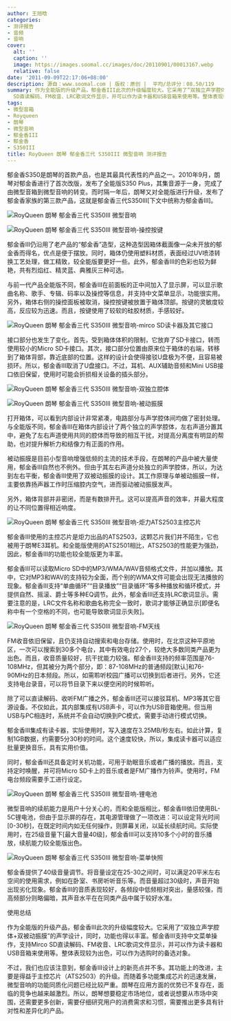 ```yaml
---
author: 王旭晗
categories:
- 测评报告
- 音频
- 音响
cover:
  alt: ''
  caption: ''
  image: https://images.soomal.cc/images/doc/20110901/00013167.webp
  relative: false
date: '2011-09-09T22:17:06+08:00'
description: 源自：www.soomal.com | 版权：原创 |  平均/总评分：08.50/119
summary: 作为全能版的升级产品，郁金香III此次的升级幅度较大。它采用了“双独立声学腔体+双被动振膜”的声学设计，同时，功能也得以丰富。郁金香III支持中文菜单操作，支持Mirco
  SD直读解码、FM收音、LRC歌词文件显示，并可以作为读卡器和USB音箱来使用等。整体表现较为出色，可以作为选购时的备选对象。
tags:
- 微型音箱
- Royqueen
- 朗琴
- 微型音响
- 郁金香III
- 郁金香
- S350III
title: RoyQueen 朗琴 郁金香三代 S350III 微型音响 测评报告
---
```


郁金香S350是朗琴的首款产品，也是其最具代表性的产品之一。2010年9月，朗琴对郁金香进行了首次改版，发布了全能版S350 Plus，其集音源于一身，完成了由微型音箱到微型音响的转变。而时隔一年后，朗琴又对全能版进行升级，发布了郁金香家族的第三款产品，这就是郁金香三代S350III[下文中统称为郁金香III]。



![RoyQueen 朗琴 郁金香三代 S350III 微型音响](https://images.soomal.cc/images/doc/20110901/00013167.webp)



![RoyQueen 朗琴 郁金香三代 S350III 微型音响-操控按键](https://images.soomal.cc/images/doc/20110901/00013169.webp)



郁金香III仍沿用了老产品的“郁金香”造型，这种造型因箱体截面像一朵未开放的郁金香而得名，优点是便于摆放。同时，箱体仍使用塑料材质，表面经过UV喷漆转换工艺处理，做工精致，较全能版要更好一些。此外，郁金香III的色彩也较为鲜艳，共有烈焰红、精灵蓝、典雅灰三种可选。



与前一代产品全能版不同，郁金香III在前面板的正中间加入了显示屏，可以显示歌曲名称、歌手、专辑、码率以及操控等信息，并支持中文菜单显示，功能很实用。另外，箱体右侧的操控面板被取消，操控按键被放置于箱体顶部。按键的灵敏度较高，反应较为迅速。而且，按键使用了较软的硅胶材质，手感较好。



![RoyQueen 朗琴 郁金香三代 S350III 微型音响-mirco SD读卡器及其它接口](https://images.soomal.cc/images/doc/20110901/00013170.webp)



接口部分也发生了变化。首先，受到箱体体积的限制，它放弃了SD卡接口，转而使用较小的Micro SD卡接口。其次，接口部分位置由原来位于箱体的右端，转移到了箱体背部，靠近底部的位置。这样的设计会使得接驳U盘极为不便，且容易被损环。所以，郁金香III取消了U盘接口。不过，耳机、AUX辅助音频和Mini USB接口依旧保留，使用时可能会折损相关设备的插头部分。



![RoyQueen 朗琴 郁金香三代 S350III 微型音响-双独立腔体](https://images.soomal.cc/images/doc/20110901/00013175.webp)



![RoyQueen 朗琴 郁金香三代 S350III 微型音响-被动振膜](https://images.soomal.cc/images/doc/20110901/00013174.webp)



打开箱体，可以看到内部设计非常紧凑，电路部分与声学腔体间均做了密封处理。与全能版不同，郁金香III在箱体内部设计了两个独立的声学腔体，左右声道分置其中，避免了左右声道使用共同的腔体而导致的相互干扰，对提高分离度有明显的帮助，也对提升解析力和结像力有正面的作用。



被动振膜是目前小型音响增强低频的主流的技术手段，在朗琴的产品中被大量使用，郁金香III自然也不例外。但由于其左右声道分处独立的声学腔体，所以，为达到左右平衡，郁金香III使用了双被动振膜的设计。其工作原理与单被动振膜一样，主要依靠扬声器工作时压缩腔内空气，进而驱动被动振膜发声。



另外，箱体背部并非密闭，而是有数排开孔。这可以提高声音的效率，并最大程度的让不同位置得相近响度。



![RoyQueen 朗琴 郁金香三代 S350III 微型音响-炬力ATS2503主控芯片](https://images.soomal.cc/images/doc/20110901/00013180.webp)



郁金香III使用的主控芯片是炬力出品的ATS2503，这颗芯片我们并不陌生，它也被用于朗琴E3耳机。和全能版使用的ATS2501相比，ATS2503的性能更为强劲，因此，郁金香III的功能也较全能版更为丰富。



郁金香III可以读取Micro SD中的MP3/WMA/WAV音频格式文件，并加以播放。其中，它对MP3和WAV的支持较为全面，而个别的WMA文件可能会出现无法播放的现象。郁金香III支持“单曲循环”“目录播放”“目录循环”等多种播放和循环模式，并提供自然、摇滚、爵士等多种EQ调节。此外，郁金香III还支持LRC歌词显示。需要注意的是，LRC文件名称和歌曲名称完全一致时，歌词才能够正确显示[即便名称中有一个空格的不同，也可能导致歌词显示失败]。



![RoyQueen 朗琴 郁金香三代 S350III 微型音响-FM天线](https://images.soomal.cc/images/doc/20110901/00013178.webp)



FM收音依旧保留，且仍支持自动搜索和电台存储。使用时，在北京这种平原地区，一次可以搜索到30多个电台，其中有效电台27个，较绝大多数同类产品更为出色。而且，收音质量较好，抗干扰能力较强。郁金香III支持的频率范围是76-108MHz，但其被分为两个部分，即：87-108MHz的普通频段[默认]和76-90MHz的日本频段。所以，如需聆听校园广播可以切换到后者进行。另外，它还支持电台录音，可以将节目录下来以便空闲的时候聆听。



除了可以直读解码、收听FM广播之外，郁金香III还可以接驳耳机、MP3等其它音源设备。不仅如此，其内部集成有USB声卡，可以作为USB音箱使用。但当用USB与PC相连时，系统并不会自动切换到PC模式，需要手动进行模式切换。



郁金香III集成有读卡器，实际使用时，写入速度在3.25MB/秒左右。如此计算，复制1GB数据，约需要5分30秒的时间。这个速度较快，所以，集成读卡器可以适应批量更换音乐，具有实用价值。



同时，郁金香III还具备定时关机功能，可用于助眠音乐或者广播的播放。而且，支持定时唤醒，并可将Micro SD卡上的音乐或者是FM广播作为铃声。使用时，FM电台频段需要手工进行设定。



![RoyQueen 朗琴 郁金香三代 S350III 微型音响-锂电池](https://images.soomal.cc/images/doc/20110901/00013171.webp)



微型音响的续航能力是用户十分关心的，而和全能版相比，郁金香III依旧使用BL-5C锂电池，但由于显示屏的存在，其电源管理做了一项改进：可以设定背光时间[0-30秒]，在既定时间内如无任何操作，则屏幕关闭，以延长续航时间。实际使用时，在25级音量下[最大音量40级]，郁金香III可以支持10多个小时的音乐播放，续航能力较全能版出色。



![RoyQueen 朗琴 郁金香三代 S350III 微型音响-菜单快照](https://images.soomal.cc/images/doc/20110909/00013308.webp)



郁金香提供了40级音量调节。将音量设定在25-30之间时，可以满足20平米左右空间的使用需求，例如在卧室、书房听听音乐等。而音量超过30级时，声音开始出现劣化现象。郁金香III的音质表现较好，各频段中低频相对突出，量感较强，而高频部分则略偏暗，其声音水平在在同类产品中属于较好水准。



使用总结



作为全能版的升级产品，郁金香III此次的升级幅度较大。它采用了“双独立声学腔体+双被动振膜”的声学设计，同时，功能也得以丰富。郁金香III支持中文菜单操作，支持Mirco SD直读解码、FM收音、LRC歌词文件显示，并可以作为读卡器和USB音箱来使用等。整体表现较为出色，可以作为选购时的备选对象。



不过，我们也应该注意到，郁金香III设计上的新亮点并不多。其功能上的改进，主要是得益于主控芯片（ATS2503）的升级。而随着多功能集成芯片的迅速发展，微型音响的功能同质化问题已经比较严重。朗琴在应用方面的优势已不复存在，面临的竞争也越来越激烈。所以，朗琴想要稳定市场地位，或者说想要从市场中突围，还需要更多创新，需要仔细研究用户的消费需求和习惯，需要推出更多具有针对性和差异化的产品。